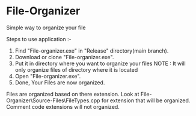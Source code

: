 # File-Organizer
Simple way to organize your file

Steps to use application :- 
1. Find "File-organizer.exe" in "Release" directory(main branch).
2. Download or clone "File-organizer.exe".
3. Put it in directory where you want to organize your files
   NOTE : It will only organize files of directory where it is located
4. Open "File-organizer.exe".
5. Done, Your Files are now organized.

Files are organized based on there extension. Look at File-Organizer\Source-Files\FileTypes.cpp for extension that will be organized. Comment code extensions will not organized.
